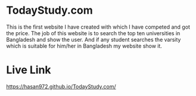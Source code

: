 # TodayStudy.com
 This is the first website I have created with which I have competed and got the price. The job of this website is to search the top ten universities in Bangladesh and show the user. And if any student searches the varsity which is suitable for him/her in Bangladesh my website show it.
# Live Link
 https://hasan972.github.io/TodayStudy.com/
